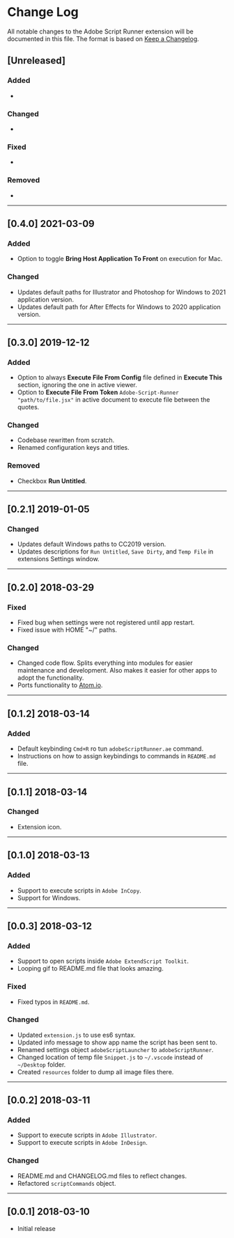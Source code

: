 # Change Log

All notable changes to the Adobe Script Runner extension will be documented in this file. The format is based on [Keep a Changelog](http://keepachangelog.com/en/1.0.0/).

## [Unreleased]

### Added

-

### Changed

-

### Fixed

-

### Removed

-

---

## [0.4.0] 2021-03-09

### Added

- Option to toggle **Bring Host Application To Front** on execution for Mac.

### Changed

- Updates default paths for Illustrator and Photoshop for Windows to 2021 application version.
- Updates default path for After Effects for Windows to 2020 application version.

---

## [0.3.0] 2019-12-12

### Added

- Option to always **Execute File From Config** file defined in **Execute This** section, ignoring the one in active viewer.
- Option to **Execute File From Token** `Adobe-Script-Runner "path/to/file.jsx"` in active document to execute file between the quotes.

### Changed

- Codebase rewritten from scratch.
- Renamed configuration keys and titles.

### Removed

- Checkbox **Run Untitled**.

---

## [0.2.1] 2019-01-05

### Changed

- Updates default Windows paths to CC2019 version.
- Updates descriptions for `Run Untitled`, `Save Dirty`, and `Temp File` in extensions Settings window.

---

## [0.2.0] 2018-03-29

### Fixed

- Fixed bug when settings were not registered until app restart.
- Fixed issue with HOME "~/" paths.

### Changed

- Changed code flow. Splits everything into modules for easier maintenance and development. Also makes it easier for other apps to adopt the functionality.
- Ports functionality to [Atom.io](https://atom.io/packages/adobe-script-runner).

---

## [0.1.2] 2018-03-14

### Added

- Default keybinding `Cmd+R` ro tun `adobeScriptRunner.ae` command.
- Instructions on how to assign keybindings to commands in `README.md` file.

---

## [0.1.1] 2018-03-14

### Changed

- Extension icon.

---

## [0.1.0] 2018-03-13

### Added

- Support to execute scripts in `Adobe InCopy`.
- Support for Windows.

---

## [0.0.3] 2018-03-12

### Added

- Support to open scripts inside `Adobe ExtendScript Toolkit`.
- Looping gif to README.md file that looks amazing.

### Fixed

- Fixed typos in `README.md`.

### Changed

- Updated `extension.js` to use es6 syntax.
- Updated info message to show app name the script has been sent to.
- Renamed settings object `adobeScriptLauncher` to `adobeScriptRunner`.
- Changed location of temp file `Snippet.js` to `~/.vscode` instead of `~/Desktop` folder.
- Created `resources` folder to dump all image files there.

---

## [0.0.2] 2018-03-11

### Added

- Support to execute scripts in `Adobe Illustrator`.
- Support to execute scripts in `Adobe InDesign`.

### Changed

- README.md and CHANGELOG.md files to reflect changes.
- Refactored `scriptCommands` object.

---

## [0.0.1] 2018-03-10

- Initial release
